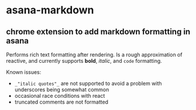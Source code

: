 # asana-markdown
## chrome extension to add markdown formatting in asana

Performs rich text formatting after rendering. Is a rough approximation of
reactive, and currently supports **bold**, _italic_, and `code` formatting.

Known issues:
 * `_"italic quotes"_` are not supported to avoid a problem with underscores being somewhat common
 * occasional race conditions with react
 * truncated comments are not formatted
